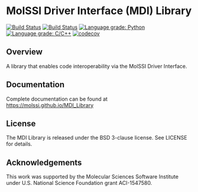 MolSSI Driver Interface (MDI) Library
=====================================

[![Build Status](https://travis-ci.org/MolSSI/MDI_Library.svg?branch=master)](https://travis-ci.org/MolSSI/MDI_Library)
[![Build Status](https://dev.azure.com/taylorabarnes/MDI_Library/_apis/build/status/MolSSI.MDI_Library?branchName=master)](https://dev.azure.com/taylorabarnes/MDI_Library/_build/latest?definitionId=1&branchName=master)
[![Language grade: Python](https://img.shields.io/lgtm/grade/python/g/MolSSI/MDI_Library.svg?logo=lgtm&logoWidth=18)](https://lgtm.com/projects/g/MolSSI/MDI_Library/context:python)
[![Language grade: C/C++](https://img.shields.io/lgtm/grade/cpp/g/MolSSI/MDI_Library.svg?logo=lgtm&logoWidth=18)](https://lgtm.com/projects/g/MolSSI/MDI_Library/context:cpp)
[![codecov](https://codecov.io/gh/MolSSI/MDI_Library/branch/master/graph/badge.svg)](https://codecov.io/gh/MolSSI/MDI_Library)

## Overview

A library that enables code interoperability via the MolSSI Driver Interface.

## Documentation

Complete documentation can be found at https://molssi.github.io/MDI_Library

## License

The MDI Library is released under the BSD 3-clause license. See LICENSE for details.

## Acknowledgements

This work was supported by the Molecular Sciences Software Institute under U.S. National Science Foundation grant ACI-1547580.
